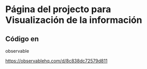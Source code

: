 # Página del projecto para Visualización de la información

## Código en
 observable 

https://observablehq.com/d/8c838dc72579d811


